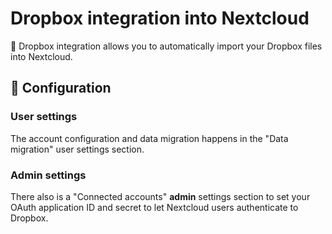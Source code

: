 # Dropbox integration into Nextcloud

🧊 Dropbox integration allows you to automatically import your Dropbox files into Nextcloud.

## 🔧 Configuration

### User settings

The account configuration and data migration happens in the "Data migration" user settings section.

### Admin settings

There also is a "Connected accounts" **admin** settings section to set your OAuth application ID and secret to let Nextcloud users authenticate to Dropbox.
